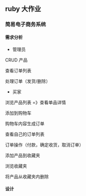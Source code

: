 ## ruby 大作业

### 简易电子商务系统

#### 需求分析

- 管理员 

CRUD 产品

查看订单列表

处理订单（发货/删除）

- 买家

浏览产品列表 =》查看单品详情

添加到购物车

购物车内容生成订单

查看自己的订单列表

订单操作（付款，确定收货，取消订单）

添加产品到收藏夹

浏览收藏夹

将产品从收藏夹内删除

#### 设计

